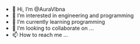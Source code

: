 - 👋 Hi, I’m @AuraVlbna
- 👀 I’m interested in  engineering and programming
- 🌱 I’m currently learning programming
- 💞️ I’m looking to collaborate on ...
- 📫 How to reach me ...

<!---
AuraVlbna/AuraVlbna is a ✨ special ✨ repository because its `README.md` (this file) appears on your GitHub profile.
You can click the Preview link to take a look at your changes.
--->

